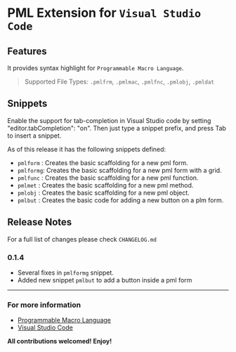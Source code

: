 # PML Extension for `Visual Studio Code`

## Features

It provides syntax highlight for `Programmable Macro Language`.

> Supported File Types: `.pmlfrm`, `.pmlmac`, `.pmlfnc`, `.pmlobj`, `.pmldat`

## Snippets

Enable the support for tab-completion in Visual Studio code by setting "editor.tabCompletion": "on".
Then just type a snippet prefix, and press Tab to insert a snippet.

As of this release it has the following snippets defined:

- `pmlform` : Creates the basic scaffolding for a new pml form.
- `pmlformg`: Creates the basic scaffolding for a new pml form with a grid.
- `pmlfunc` : Creates the basic scaffolding for a new pml function.
- `pmlmet` : Creates the basic scaffolding for a new pml method.
- `pmlobj` : Creates the basic scaffolding for a new pml object.
- `pmlbut` : Creates the basic code for adding a new button on a plm form.

## Release Notes

For a full list of changes please check `CHANGELOG.md`

### 0.1.4

- Several fixes in `pmlformg` snippet.
- Added new snippet `pmlbut` to add a button inside a pml form

---

### For more information

- [Programmable Macro Language](https://en.wikipedia.org/wiki/Programmable_Macro_Language)
- [Visual Studio Code](https://code.visualstudio.com/)

**All contributions welcomed! Enjoy!**

